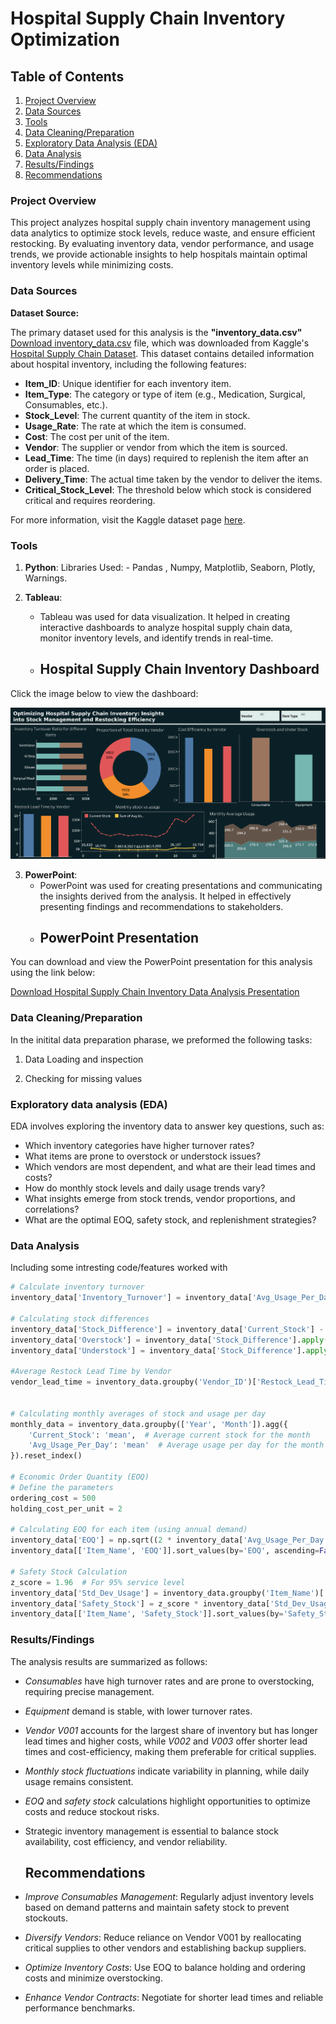 # Hospital Supply Chain Inventory Optimization

## Table of Contents

1. [Project Overview](#project-overview)
2. [Data Sources](#data-sources)
3. [Tools](#tools)
4. [Data Cleaning/Preparation](#data-cleaningpreparation)
5. [Exploratory Data Analysis (EDA)](#exploratory-data-analysis-eda)
6. [Data Analysis](#data-analysis)
7. [Results/Findings](#resultsfindings)
8. [Recommendations](#recommendations)


### Project Overview

This project analyzes hospital supply chain inventory management using data analytics to optimize stock levels, reduce waste, and ensure efficient restocking. By evaluating inventory data, vendor performance, and usage trends, we provide actionable insights to help hospitals maintain optimal inventory levels while minimizing costs.

### Data Sources 

**Dataset Source:**

The primary dataset used for this analysis is the **"inventory_data.csv"** [Download inventory_data.csv](https://github.com/rawatabhinav368/Hospital-Supply-Chain-Inventory-Optimization/blob/main/inventory_data.csv) file, which was downloaded from Kaggle's [Hospital Supply Chain Dataset](https://www.kaggle.com/datasets/vanpatangan/hospital-supply-chain).  This dataset contains detailed information about hospital inventory, including the following features:

- **Item_ID**: Unique identifier for each inventory item.
- **Item_Type**: The category or type of item (e.g., Medication, Surgical, Consumables, etc.).
- **Stock_Level**: The current quantity of the item in stock.
- **Usage_Rate**: The rate at which the item is consumed.
- **Cost**: The cost per unit of the item.
- **Vendor**: The supplier or vendor from which the item is sourced.
- **Lead_Time**: The time (in days) required to replenish the item after an order is placed.
- **Delivery_Time**: The actual time taken by the vendor to deliver the items.
- **Critical_Stock_Level**: The threshold below which stock is considered critical and requires reordering.

For more information, visit the Kaggle dataset page [here](https://www.kaggle.com/datasets/vanpatangan/hospital-supply-chain).


### Tools

1. **Python**: 
    Libraries Used: - Pandas , Numpy, Matplotlib, Seaborn, Plotly, Warnings.
  
2. **Tableau**: 
   - Tableau was used for data visualization. It helped in creating interactive dashboards to analyze hospital supply chain data, monitor inventory levels, and identify trends in real-time.
   - ## Hospital Supply Chain Inventory Dashboard

Click the image below to view the dashboard:

[![Hospital Supply Chain Inventory Dashboard](https://github.com/rawatabhinav368/Hospital-Supply-Chain-Inventory-Optimization/blob/main/Hospital%20Supply%20Chain%20Invntory%20Dashboard.png)](https://github.com/rawatabhinav368/Hospital-Supply-Chain-Inventory-Optimization/blob/main/Hospital%20Supply%20Chain%20Invntory%20Dashboard.png)

3. **PowerPoint**:
   - PowerPoint was used for creating presentations and communicating the insights derived from the analysis. It helped in effectively presenting findings and recommendations to stakeholders.
   - ## PowerPoint Presentation

You can download and view the PowerPoint presentation for this analysis using the link below:

[Download Hospital Supply Chain Inventory Data Analysis Presentation](https://github.com/rawatabhinav368/Hospital-Supply-Chain-Inventory-Optimization/blob/main/hospial%20supply%20chain%20inventory%20data%20analysis.pptx)

  ### Data Cleaning/Preparation

  In the initital data preparation pharase, we preformed the following tasks:
  
  1. Data Loading and inspection 
  
  2. Checking for missing values 

  ### Exploratory data analysis (EDA)
 
  EDA involves exploring the inventory data to answer key questions, such as:

  - Which inventory categories have higher turnover rates?
  - What items are prone to overstock or understock issues?
  - Which vendors are most dependent, and what are their lead times and costs?
  - How do monthly stock levels and daily usage trends vary?
  - What insights emerge from stock trends, vendor proportions, and correlations?
  - What are the optimal EOQ, safety stock, and replenishment strategies?

### Data Analysis 

Including some intresting code/features worked with 

```python
# Calculate inventory turnover
inventory_data['Inventory_Turnover'] = inventory_data['Avg_Usage_Per_Day'] / inventory_data['Current_Stock']

# Calculating stock differences
inventory_data['Stock_Difference'] = inventory_data['Current_Stock'] - inventory_data['Min_Required']
inventory_data['Overstock'] = inventory_data['Stock_Difference'].apply(lambda x: x if x > 0 else 0)
inventory_data['Understock'] = inventory_data['Stock_Difference'].apply(lambda x: -x if x < 0 else 0)

#Average Restock Lead Time by Vendor
vendor_lead_time = inventory_data.groupby('Vendor_ID')['Restock_Lead_Time'].mean().reset_index()


# Calculating monthly averages of stock and usage per day
monthly_data = inventory_data.groupby(['Year', 'Month']).agg({
    'Current_Stock': 'mean',  # Average current stock for the month
    'Avg_Usage_Per_Day': 'mean'  # Average usage per day for the month
}).reset_index()

# Economic Order Quantity (EOQ)
# Define the parameters
ordering_cost = 500 
holding_cost_per_unit = 2  

# Calculating EOQ for each item (using annual demand)
inventory_data['EOQ'] = np.sqrt((2 * inventory_data['Avg_Usage_Per_Day'] * 365 * ordering_cost) / holding_cost_per_unit)
inventory_data[['Item_Name', 'EOQ']].sort_values(by='EOQ', ascending=False)

# Safety Stock Calculation
z_score = 1.96  # For 95% service level
inventory_data['Std_Dev_Usage'] = inventory_data.groupby('Item_Name')['Avg_Usage_Per_Day'].transform('std')
inventory_data['Safety_Stock'] = z_score * inventory_data['Std_Dev_Usage'] * np.sqrt(inventory_data['Restock_Lead_Time'])
inventory_data[['Item_Name', 'Safety_Stock']].sort_values(by='Safety_Stock', ascending=False)

```

### Results/Findings

The analysis results are summarized as follows:
* *Consumables* have high turnover rates and are prone to overstocking, requiring precise management.
* *Equipment* demand is stable, with lower turnover rates.
* *Vendor V001* accounts for the largest share of inventory but has longer lead times and higher costs, while *V002* and *V003* offer shorter lead times and cost-efficiency, making them preferable for critical supplies.
* *Monthly stock fluctuations* indicate variability in planning, while daily usage remains consistent.
* *EOQ* and *safety stock* calculations highlight opportunities to optimize costs and reduce stockout risks.
* Strategic inventory management is essential to balance stock availability, cost efficiency, and vendor reliability.

  ## Recommendations
* *Improve Consumables Management*: Regularly adjust inventory levels based on demand patterns and maintain safety stock to prevent stockouts.
* *Diversify Vendors*: Reduce reliance on Vendor V001 by reallocating critical supplies to other vendors and establishing backup suppliers.
* *Optimize Inventory Costs*: Use EOQ to balance holding and ordering costs and minimize overstocking.
* *Enhance Vendor Contracts*: Negotiate for shorter lead times and reliable performance benchmarks.
